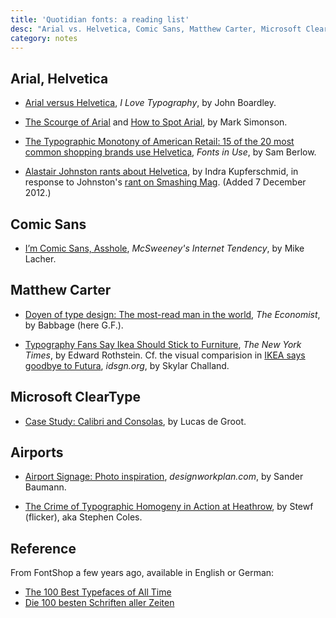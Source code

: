 ```yaml
---
title: 'Quotidian fonts: a reading list'
desc: "Arial vs. Helvetica, Comic Sans, Matthew Carter, Microsoft ClearType and Airports."
category: notes
---
```


Arial, Helvetica
----------------

* [Arial versus Helvetica](http://ilovetypography.com/2007/10/06/arial-versus-helvetica/), *I Love Typography*, by John Boardley.

* [The Scourge of Arial](http://www.ms-studio.com/articles.html) and [How to Spot Arial](http://www.ms-studio.com/articlesarialsid.html), by Mark Simonson.

* [The Typographic Monotony of American Retail: 15 of the 20 most common shopping brands use Helvetica](http://fontsinuse.com/uses/28/the-typographic-monotony-of-american-retail), *Fonts in Use*, by Sam Berlow.

* [Alastair Johnston rants about Helvetica](http://kupferschrift.de/cms/2012/12/alastair-johnston-on-helvetica/), by Indra Kupferschmid, in response to Johnston's [rant on Smashing Mag](http://www.smashingmagazine.com/2012/12/06/why-wont-helvetica-go-away/). (Added 7 December 2012.)

Comic Sans
----------

* [I’m Comic Sans, Asshole](http://www.mcsweeneys.net/articles/im-comic-sans-asshole), *McSweeney's Internet Tendency*, by Mike Lacher.

Matthew Carter
--------------

* [Doyen of type design: The most-read man in the world](http://www.economist.com/blogs/babbage/2010/12/doyen_type_design), *The Economist*, by Babbage (here G.F.).

* [Typography Fans Say Ikea Should Stick to Furniture](http://www.nytimes.com/2009/09/05/arts/design/05ikea.html?_r=1&hpw=&pagewanted=all), *The New York Times*, by Edward Rothstein. Cf. the visual comparision in [IKEA says goodbye to Futura](http://idsgn.org/posts/ikea-says-goodbye-to-futura/), *idsgn.org*, by Skylar Challand.

Microsoft ClearType
-------------------

* [Case Study: Calibri and Consolas](http://www.lucasfonts.com/case-studies/calibri-consolas/), by Lucas de Groot.

Airports
--------

* [Airport Signage: Photo inspiration](http://www.designworkplan.com/design/airport-signage-photo-inspiration.htm), *designworkplan.com*, by Sander Baumann.

* [The Crime of Typographic Homogeny in Action at Heathrow](http://www.flickr.com/photos/stewf/3581486934/), by Stewf (flicker), aka Stephen Coles.


Reference
---------

From FontShop a few years ago, available in English or German:

- [The 100 Best Typefaces of All Time](http://www.100besttypefaces.com)
- [Die 100 besten Schriften aller Zeiten](http://www.100besteschriften.de)
